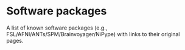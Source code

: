 # Software packages

A list of known software packages (e.g., FSL/AFNI/ANTs/SPM/Brainvoyager/NiPype) with links to their original pages.
